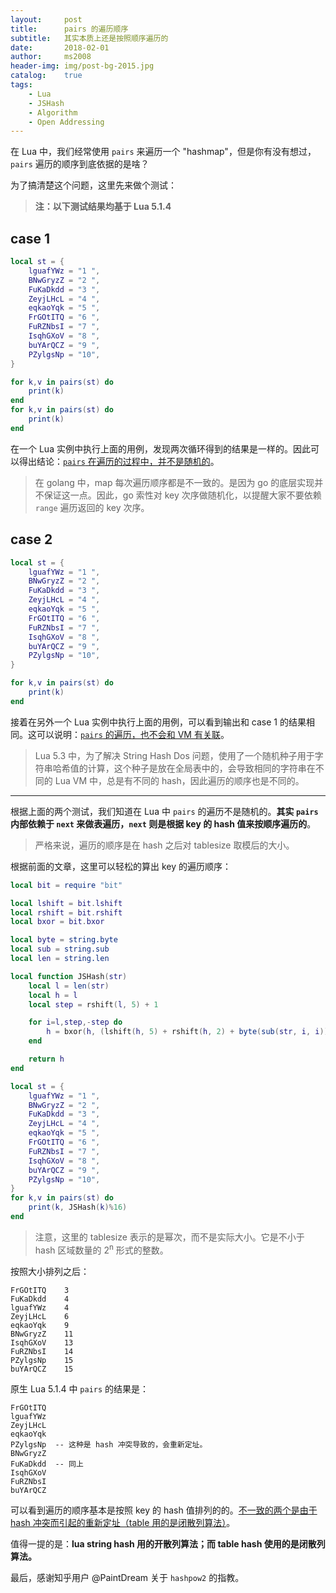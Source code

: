 ```yaml
---
layout:     post
title:      pairs 的遍历顺序
subtitle:   其实本质上还是按照顺序遍历的
date:       2018-02-01
author:     ms2008
header-img: img/post-bg-2015.jpg
catalog:    true
tags:
    - Lua
    - JSHash
    - Algorithm
    - Open Addressing
---
```


在 Lua 中，我们经常使用 `pairs` 来遍历一个 "hashmap"，但是你有没有想过，`pairs` 遍历的顺序到底依据的是啥？

为了搞清楚这个问题，这里先来做个测试：

> **注：以下测试结果均基于 Lua 5.1.4**

## case 1

```lua
local st = {
    lguafYWz = "1 ",
    BNwGryzZ = "2 ",
    FuKaDkdd = "3 ",
    ZeyjLHcL = "4 ",
    eqkaoYqk = "5 ",
    FrGOtITQ = "6 ",
    FuRZNbsI = "7 ",
    IsqhGXoV = "8 ",
    buYArQCZ = "9 ",
    PZylgsNp = "10",
}

for k,v in pairs(st) do
    print(k)
end
for k,v in pairs(st) do
    print(k)
end
```

在一个 Lua 实例中执行上面的用例，发现两次循环得到的结果是一样的。因此可以得出结论：<u>`pairs` 在遍历的过程中，并不是随机的</u>。

> 在 golang 中，map 每次遍历顺序都是不一致的。是因为 go 的底层实现并不保证这一点。因此，go 索性对 key 次序做随机化，以提醒大家不要依赖 `range` 遍历返回的 key 次序。

## case 2

```lua
local st = {
    lguafYWz = "1 ",
    BNwGryzZ = "2 ",
    FuKaDkdd = "3 ",
    ZeyjLHcL = "4 ",
    eqkaoYqk = "5 ",
    FrGOtITQ = "6 ",
    FuRZNbsI = "7 ",
    IsqhGXoV = "8 ",
    buYArQCZ = "9 ",
    PZylgsNp = "10",
}

for k,v in pairs(st) do
    print(k)
end
```

接着在另外一个 Lua 实例中执行上面的用例，可以看到输出和 case 1 的结果相同。这可以说明：<u>`pairs` 的遍历，也不会和 VM 有关联</u>。

> Lua 5.3 中，为了解决 String Hash Dos 问题，使用了一个随机种子用于字符串哈希值的计算，这个种子是放在全局表中的，会导致相同的字符串在不同的 Lua VM 中，总是有不同的 hash，因此遍历的顺序也是不同的。

***

根据上面的两个测试，我们知道在 Lua 中 `pairs` 的遍历不是随机的。**其实 `pairs` 内部依赖于 `next` 来做表遍历，`next` 则是根据 key 的 hash 值来按顺序遍历的**。

> 严格来说，遍历的顺序是在 hash 之后对 tablesize 取模后的大小。

根据前面的文章，这里可以轻松的算出 key 的遍历顺序：

```lua
local bit = require "bit"

local lshift = bit.lshift
local rshift = bit.rshift
local bxor = bit.bxor

local byte = string.byte
local sub = string.sub
local len = string.len

local function JSHash(str)
    local l = len(str)
    local h = l
    local step = rshift(l, 5) + 1

    for i=l,step,-step do
        h = bxor(h, (lshift(h, 5) + rshift(h, 2) + byte(sub(str, i, i))))
    end

    return h
end

local st = {
    lguafYWz = "1 ",
    BNwGryzZ = "2 ",
    FuKaDkdd = "3 ",
    ZeyjLHcL = "4 ",
    eqkaoYqk = "5 ",
    FrGOtITQ = "6 ",
    FuRZNbsI = "7 ",
    IsqhGXoV = "8 ",
    buYArQCZ = "9 ",
    PZylgsNp = "10",
}
for k,v in pairs(st) do
    print(k, JSHash(k)%16)
end
```

> 注意，这里的 tablesize 表示的是幂次，而不是实际大小。它是不小于 hash 区域数量的 2<sup>n</sup> 形式的整数。

按照大小排列之后：

```
FrGOtITQ    3
FuKaDkdd    4
lguafYWz    4
ZeyjLHcL    6
eqkaoYqk    9
BNwGryzZ    11
IsqhGXoV    13
FuRZNbsI    14
PZylgsNp    15
buYArQCZ    15
```

原生 Lua 5.1.4 中 `pairs` 的结果是：

```
FrGOtITQ
lguafYWz
ZeyjLHcL
eqkaoYqk
PZylgsNp  -- 这种是 hash 冲突导致的，会重新定址。
BNwGryzZ
FuKaDkdd  -- 同上
IsqhGXoV
FuRZNbsI
buYArQCZ
```

可以看到遍历的顺序基本是按照 key 的 hash 值排列的的。<u>不一致的两个是由于 hash 冲突而引起的重新定址（table 用的是闭散列算法）</u>。

值得一提的是：**lua string hash 用的开散列算法；而 table hash 使用的是闭散列算法。**

最后，感谢知乎用户 @PaintDream 关于 `hashpow2` 的指教。
